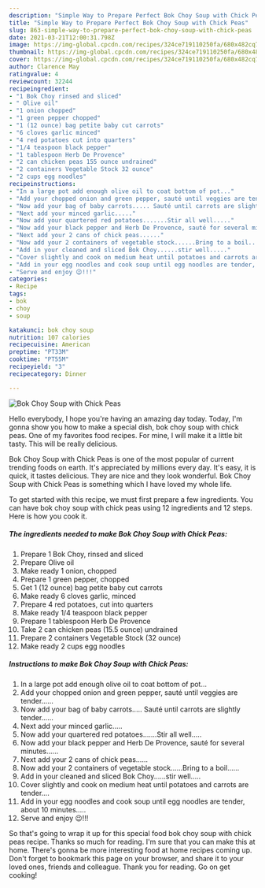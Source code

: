 ```yaml
---
description: "Simple Way to Prepare Perfect Bok Choy Soup with Chick Peas"
title: "Simple Way to Prepare Perfect Bok Choy Soup with Chick Peas"
slug: 863-simple-way-to-prepare-perfect-bok-choy-soup-with-chick-peas
date: 2021-03-21T12:00:31.798Z
image: https://img-global.cpcdn.com/recipes/324ce719110250fa/680x482cq70/bok-choy-soup-with-chick-peas-recipe-main-photo.jpg
thumbnail: https://img-global.cpcdn.com/recipes/324ce719110250fa/680x482cq70/bok-choy-soup-with-chick-peas-recipe-main-photo.jpg
cover: https://img-global.cpcdn.com/recipes/324ce719110250fa/680x482cq70/bok-choy-soup-with-chick-peas-recipe-main-photo.jpg
author: Clarence May
ratingvalue: 4
reviewcount: 32244
recipeingredient:
- "1 Bok Choy rinsed and sliced"
- " Olive oil"
- "1 onion chopped"
- "1 green pepper chopped"
- "1 (12 ounce) bag petite baby cut carrots"
- "6 cloves garlic minced"
- "4 red potatoes cut into quarters"
- "1/4 teaspoon black pepper"
- "1 tablespoon Herb De Provence"
- "2 can chicken peas 155 ounce undrained"
- "2 containers Vegetable Stock 32 ounce"
- "2 cups egg noodles"
recipeinstructions:
- "In a large pot add enough olive oil to coat bottom of pot..."
- "Add your chopped onion and green pepper, sauté until veggies are tender......"
- "Now add your bag of baby carrots..... Sauté until carrots are slightly tender......"
- "Next add your minced garlic....."
- "Now add your quartered red potatoes.......Stir all well....."
- "Now add your black pepper and Herb De Provence, sauté for several minutes......"
- "Next add your 2 cans of chick peas......"
- "Now add your 2 containers of vegetable stock......Bring to a boil......"
- "Add in your cleaned and sliced Bok Choy......stir well....."
- "Cover slightly and cook on medium heat until potatoes and carrots are tender...."
- "Add in your egg noodles and cook soup until egg noodles are tender, about 10 minutes....."
- "Serve and enjoy 😉!!!"
categories:
- Recipe
tags:
- bok
- choy
- soup

katakunci: bok choy soup 
nutrition: 107 calories
recipecuisine: American
preptime: "PT33M"
cooktime: "PT55M"
recipeyield: "3"
recipecategory: Dinner

---
```



![Bok Choy Soup with Chick Peas](https://img-global.cpcdn.com/recipes/324ce719110250fa/680x482cq70/bok-choy-soup-with-chick-peas-recipe-main-photo.jpg)

Hello everybody, I hope you're having an amazing day today. Today, I'm gonna show you how to make a special dish, bok choy soup with chick peas. One of my favorites food recipes. For mine, I will make it a little bit tasty. This will be really delicious.

Bok Choy Soup with Chick Peas is one of the most popular of current trending foods on earth. It's appreciated by millions every day. It's easy, it is quick, it tastes delicious. They are nice and they look wonderful. Bok Choy Soup with Chick Peas is something which I have loved my whole life.




To get started with this recipe, we must first prepare a few ingredients. You can have bok choy soup with chick peas using 12 ingredients and 12 steps. Here is how you cook it.

<!--inarticleads1-->

##### The ingredients needed to make Bok Choy Soup with Chick Peas:

1. Prepare 1 Bok Choy, rinsed and sliced
1. Prepare  Olive oil
1. Make ready 1 onion, chopped
1. Prepare 1 green pepper, chopped
1. Get 1 (12 ounce) bag petite baby cut carrots
1. Make ready 6 cloves garlic, minced
1. Prepare 4 red potatoes, cut into quarters
1. Make ready 1/4 teaspoon black pepper
1. Prepare 1 tablespoon Herb De Provence
1. Take 2 can chicken peas (15.5 ounce) undrained
1. Prepare 2 containers Vegetable Stock (32 ounce)
1. Make ready 2 cups egg noodles




<!--inarticleads2-->

##### Instructions to make Bok Choy Soup with Chick Peas:

1. In a large pot add enough olive oil to coat bottom of pot...
1. Add your chopped onion and green pepper, sauté until veggies are tender......
1. Now add your bag of baby carrots..... Sauté until carrots are slightly tender......
1. Next add your minced garlic.....
1. Now add your quartered red potatoes.......Stir all well.....
1. Now add your black pepper and Herb De Provence, sauté for several minutes......
1. Next add your 2 cans of chick peas......
1. Now add your 2 containers of vegetable stock......Bring to a boil......
1. Add in your cleaned and sliced Bok Choy......stir well.....
1. Cover slightly and cook on medium heat until potatoes and carrots are tender....
1. Add in your egg noodles and cook soup until egg noodles are tender, about 10 minutes.....
1. Serve and enjoy 😉!!!




So that's going to wrap it up for this special food bok choy soup with chick peas recipe. Thanks so much for reading. I'm sure that you can make this at home. There's gonna be more interesting food at home recipes coming up. Don't forget to bookmark this page on your browser, and share it to your loved ones, friends and colleague. Thank you for reading. Go on get cooking!
